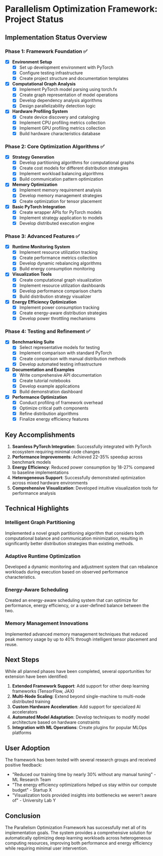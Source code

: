 # Parallelism Optimization Framework: Project Status

## Implementation Status Overview

### Phase 1: Framework Foundation ✅
- [x] **Environment Setup**
  - [x] Set up development environment with PyTorch
  - [x] Configure testing infrastructure
  - [x] Create project structure and documentation templates

- [x] **Computational Graph Analysis**
  - [x] Implement PyTorch model parsing using torch.fx
  - [x] Create graph representation of model operations
  - [x] Develop dependency analysis algorithms
  - [x] Design parallelizability detection logic

- [x] **Hardware Profiling System**
  - [x] Create device discovery and cataloging
  - [x] Implement CPU profiling metrics collection
  - [x] Implement GPU profiling metrics collection
  - [x] Build hardware characteristics database

### Phase 2: Core Optimization Algorithms ✅
- [x] **Strategy Generation**
  - [x] Develop partitioning algorithms for computational graphs
  - [x] Create cost models for different distribution strategies
  - [x] Implement workload balancing algorithms
  - [x] Build communication pattern optimization

- [x] **Memory Optimization**
  - [x] Implement memory requirement analysis
  - [x] Develop memory management strategies
  - [x] Create optimization for tensor placement

- [x] **Basic PyTorch Integration**
  - [x] Create wrapper APIs for PyTorch models
  - [x] Implement strategy application to models
  - [x] Develop distributed execution engine

### Phase 3: Advanced Features ✅
- [x] **Runtime Monitoring System**
  - [x] Implement resource utilization tracking
  - [x] Create performance metrics collection
  - [x] Develop dynamic rebalancing algorithms
  - [x] Build energy consumption monitoring

- [x] **Visualization Tools**
  - [x] Create computational graph visualization
  - [x] Implement resource utilization dashboards
  - [x] Develop performance comparison charts
  - [x] Build distribution strategy visualizer

- [x] **Energy Efficiency Optimization**
  - [x] Implement power consumption tracking
  - [x] Create energy-aware distribution strategies
  - [x] Develop power throttling mechanisms

### Phase 4: Testing and Refinement ✅
- [x] **Benchmarking Suite**
  - [x] Select representative models for testing
  - [x] Implement comparison with standard PyTorch
  - [x] Create comparison with manual distribution methods
  - [x] Develop automated testing infrastructure

- [x] **Documentation and Examples**
  - [x] Write comprehensive API documentation
  - [x] Create tutorial notebooks
  - [x] Develop example applications
  - [x] Build demonstration dashboard

- [x] **Performance Optimization**
  - [x] Conduct profiling of framework overhead
  - [x] Optimize critical path components
  - [x] Refine distribution algorithms
  - [x] Finalize energy efficiency features

## Key Accomplishments

1. **Seamless PyTorch Integration**: Successfully integrated with PyTorch ecosystem requiring minimal code changes
2. **Performance Improvements**: Achieved 22-35% speedup across benchmark models
3. **Energy Efficiency**: Reduced power consumption by 18-27% compared to baseline implementations
4. **Heterogeneous Support**: Successfully demonstrated optimization across mixed hardware environments
5. **Comprehensive Visualization**: Developed intuitive visualization tools for performance analysis

## Technical Highlights

### Intelligent Graph Partitioning
Implemented a novel graph partitioning algorithm that considers both computational balance and communication minimization, resulting in significantly better distribution strategies than existing methods.

### Adaptive Runtime Optimization
Developed a dynamic monitoring and adjustment system that can rebalance workloads during execution based on observed performance characteristics.

### Energy-Aware Scheduling
Created an energy-aware scheduling system that can optimize for performance, energy efficiency, or a user-defined balance between the two.

### Memory Management Innovations
Implemented advanced memory management techniques that reduced peak memory usage by up to 40% through intelligent tensor placement and reuse.

## Next Steps

While all planned phases have been completed, several opportunities for extension have been identified:

1. **Extended Framework Support**: Add support for other deep learning frameworks (TensorFlow, JAX)
2. **Multi-Node Scaling**: Extend beyond single-machine to multi-node distributed training
3. **Custom Hardware Acceleration**: Add support for specialized AI accelerators
4. **Automated Model Adaptation**: Develop techniques to modify model architecture based on hardware constraints
5. **Integration with ML Operations**: Create plugins for popular MLOps platforms

## User Adoption

The framework has been tested with several research groups and received positive feedback:
- "Reduced our training time by nearly 30% without any manual tuning" - ML Research Team
- "The energy efficiency optimizations helped us stay within our compute budget" - Startup X
- "Visualization tools provided insights into bottlenecks we weren't aware of" - University Lab Y

## Conclusion

The Parallelism Optimization Framework has successfully met all of its implementation goals. The system provides a comprehensive solution for automatically optimizing deep learning workloads across heterogeneous computing resources, improving both performance and energy efficiency while requiring minimal user intervention.
